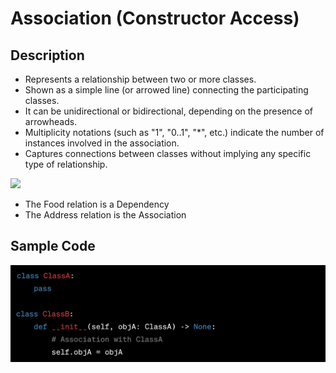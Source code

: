 # Association (Constructor Access)

## Description

- Represents a relationship between two or more classes.
- Shown as a simple line (or arrowed line) connecting the participating classes.
- It can be unidirectional or bidirectional, depending on the presence of arrowheads.
- Multiplicity notations (such as "1", "0..1", "\*", etc.) indicate the number of instances involved in the association.
- Captures connections between classes without implying any specific type of relationship.

<img src="image1.png" style="width:5.36197in" />

- The Food relation is a Dependency
- The Address relation is the Association

## Sample Code

![](association/image2.jpg)
